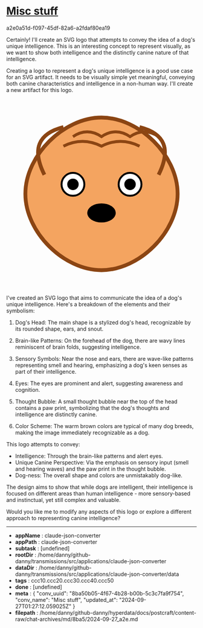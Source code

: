 # [Misc stuff](https://claude.ai/chat/8ba50b05-4f67-4b28-b00b-5c3c7fa9f754)

a2e0a51d-f097-45df-82a6-a2fdaf80ea19

 Certainly! I'll create an SVG logo that attempts to convey the idea of a dog's unique intelligence. This is an interesting concept to represent visually, as we want to show both intelligence and the distinctly canine nature of that intelligence.

<antThinking>Creating a logo to represent a dog's unique intelligence is a good use case for an SVG artifact. It needs to be visually simple yet meaningful, conveying both canine characteristics and intelligence in a non-human way. I'll create a new artifact for this logo.</antThinking>

<antArtifact identifier="intelligent-dog-logo" type="image/svg+xml" title="Intelligent Dog Logo">
<svg xmlns="http://www.w3.org/2000/svg" viewBox="0 0 200 200">
  <!-- Dog's head outline -->
  <path d="M100 20 C 60 20, 20 60, 20 100 C 20 140, 60 180, 100 180 C 140 180, 180 140, 180 100 C 180 60, 140 20, 100 20" fill="#F4A460" stroke="#8B4513" stroke-width="4"/>
  
  <!-- Ears -->
  <path d="M40 80 Q 20 40, 60 30" fill="none" stroke="#8B4513" stroke-width="4"/>
  <path d="M160 80 Q 180 40, 140 30" fill="none" stroke="#8B4513" stroke-width="4"/>
  
  <!-- Eyes -->
  <circle cx="70" cy="90" r="12" fill="#FFFFFF" stroke="#000000" stroke-width="2"/>
  <circle cx="130" cy="90" r="12" fill="#FFFFFF" stroke="#000000" stroke-width="2"/>
  <circle cx="70" cy="90" r="6" fill="#000000"/>
  <circle cx="130" cy="90" r="6" fill="#000000"/>
  
  <!-- Nose -->
  <ellipse cx="100" cy="120" rx="15" ry="10" fill="#000000"/>
  
  <!-- Brain-like patterns -->
  <path d="M70 40 Q 85 30, 100 40 Q 115 30, 130 40 Q 145 30, 160 40" fill="none" stroke="#8B4513" stroke-width="3"/>
  <path d="M60 50 Q 80 40, 100 50 Q 120 40, 140 50" fill="none" stroke="#8B4513" stroke-width="3"/>
  
  <!-- Sensory symbols -->
  <path d="M30 130 Q 40 140, 50 130 Q 60 140, 70 130" fill="none" stroke="#8B4513" stroke-width="3"/> <!-- Smell waves -->
  <path d="M130 130 Q 140 140, 150 130 Q 160 140, 170 130" fill="none" stroke="#8B4513" stroke-width="3"/> <!-- Hearing waves -->
  
  <!-- Thought bubble -->
  <circle cx="160" cy="40" r="10" fill="#FFFFFF" stroke="#000000" stroke-width="2"/>
  <circle cx="180" cy="30" r="6" fill="#FFFFFF" stroke="#000000" stroke-width="2"/>
  <circle cx="190" cy="20" r="4" fill="#FFFFFF" stroke="#000000" stroke-width="2"/>
  
  <!-- Paw print in thought bubble -->
  <circle cx="160" cy="40" r="3" fill="#000000"/>
  <circle cx="155" cy="35" r="2" fill="#000000"/>
  <circle cx="165" cy="35" r="2" fill="#000000"/>
  <circle cx="155" cy="45" r="2" fill="#000000"/>
  <circle cx="165" cy="45" r="2" fill="#000000"/>
</svg>
</antArtifact>

I've created an SVG logo that aims to communicate the idea of a dog's unique intelligence. Here's a breakdown of the elements and their symbolism:

1. Dog's Head: The main shape is a stylized dog's head, recognizable by its rounded shape, ears, and snout.

2. Brain-like Patterns: On the forehead of the dog, there are wavy lines reminiscent of brain folds, suggesting intelligence.

3. Sensory Symbols: Near the nose and ears, there are wave-like patterns representing smell and hearing, emphasizing a dog's keen senses as part of their intelligence.

4. Eyes: The eyes are prominent and alert, suggesting awareness and cognition.

5. Thought Bubble: A small thought bubble near the top of the head contains a paw print, symbolizing that the dog's thoughts and intelligence are distinctly canine.

6. Color Scheme: The warm brown colors are typical of many dog breeds, making the image immediately recognizable as a dog.

This logo attempts to convey:

- Intelligence: Through the brain-like patterns and alert eyes.
- Unique Canine Perspective: Via the emphasis on sensory input (smell and hearing waves) and the paw print in the thought bubble.
- Dog-ness: The overall shape and colors are unmistakably dog-like.

The design aims to show that while dogs are intelligent, their intelligence is focused on different areas than human intelligence - more sensory-based and instinctual, yet still complex and valuable.

Would you like me to modify any aspects of this logo or explore a different approach to representing canine intelligence?

---

* **appName** : claude-json-converter
* **appPath** : claude-json-converter
* **subtask** : [undefined]
* **rootDir** : /home/danny/github-danny/transmissions/src/applications/claude-json-converter
* **dataDir** : /home/danny/github-danny/transmissions/src/applications/claude-json-converter/data
* **tags** : ccc10.ccc20.ccc30.ccc40.ccc50
* **done** : [undefined]
* **meta** : {
  "conv_uuid": "8ba50b05-4f67-4b28-b00b-5c3c7fa9f754",
  "conv_name": "Misc stuff",
  "updated_at": "2024-09-27T01:27:12.059025Z"
}
* **filepath** : /home/danny/github-danny/hyperdata/docs/postcraft/content-raw/chat-archives/md/8ba5/2024-09-27_a2e.md